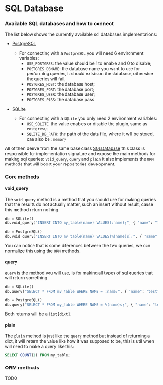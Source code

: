 # SQL Database

### Available SQL databases and how to connect

The list below shows the currently available sql databases implementations:

- [PostgreSQL](etc/boilerplate/src/__core/plugins/database/sql/postgresql.py)
    - For connecting with a `PostgreSQL` you will need 6 environment variables:
        - `USE_POSTGRES`: the value should be 1 to enable and 0 to disable;
        - `POSTGRES_DBNAME`: the database name you want to use for performing queries,
        it should exists on the database, otherwise the queries will fail;
        - `POSTGRES_HOST`: the database host;
        - `POSTGRES_PORT`: the database port;
        - `POSTGRES_USER`: the database user;
        - `POSTGRES_PASS`: the database pass

- [SQLite](etc/boilerplate/src/__core/plugins/database/sql/sqlite.py)
    - For connecting with a `SQLite` you only need 2 environment variables:
        - `USE_SQLITE`: the value enables or disable the plugin, same as `PostgreSQL`;
        - `SQLITE_DB_PATH`: the path of the data file, where it will be stored, can also be `:memory`

All of then derive from the same base class [SQLDatabase](etc/boilerplate/src/__core/plugins/database/sql/database.py)
this class is responsible for implementation signature and expose the main
methods for making sql queries: `void_query`, `query` and `plain` it also
implements the `ORM` methods that will boost your repositories development.

### Core methods

#### void_query

The `void_query` method is a method that you should use for making queries that
the results do not actually matter, such an insert without result, cause this method return nothing.

```python
db = SQLite()
db.void_query("INSERT INTO my_table(name) VALUES(:name);", { "name": "test" })

db = PostgreSQL()
db.void_query("INSERT INTO my_table(name) VALUES(%(name)s);", { "name": "test" })
```

You can notice that is some diferences between the two queries, we can normalize
this using the `ORM` methods.

#### query

`query` is the method you will use, is for making all types of sql queries that
will return something.

```python
db = SQLite()
db.query("SELECT * FROM my_table WHERE NAME = :name;", { "name": "test" })

db = PostgreSQL()
db.query("SELECT * FROM my_table WHERE NAME = %(name)s;", { "name": "test" })
```

Both returns will be a `list[dict]`.

#### plain

The `plain` method is just like the `query` method but instead of returning a dict,
it will return the value like how it was supposed to be, this is util when will need to make
a query like this:

```sql
SELECT COUNT(1) FROM my_table;
```

### ORM methods

TODO
